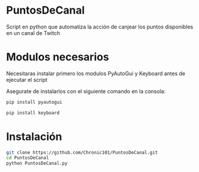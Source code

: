 # PuntosDeCanal

Script en python que automatiza la acción de canjear los puntos disponibles en un canal de Twitch

# Modulos necesarios

Necesitaras instalar primero los modulos PyAutoGui y Keyboard antes de ejecutar el script

Asegurate de instalarlos con el siguiente comando en la consola:

```bash
pip install pyautogui
```
```bash
pip install keyboard
```
# Instalación

```bash
git clone https://github.com/Chronic101/PuntosDeCanal.git
cd PuntosDeCanal
python PuntosDeCanal.py
```
